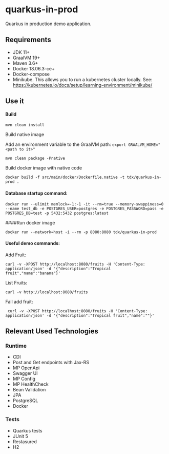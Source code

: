 # quarkus-in-prod
Quarkus in production demo application.

## Requirements

- JDK 11+
- GraalVM 19+
- Maven 3.6+
- Docker 18.06.3-ce+
- Docker-compose
- Minikube. This allows you to run a kubernetes cluster locally. See: https://kubernetes.io/docs/setup/learning-environment/minikube/


## Use it

#### Build
```shell script
mvn clean install
```
Build native image

Add an environment variable to the GraalVM path: `export GRAALVM_HOME="<path to it>"
`
```shell script
mvn clean package -Pnative
```
Build docker image with native code
```shell script
docker build -f src/main/docker/Dockerfile.native -t tdx/quarkus-in-prod .
```

#### Database startup command:
```shell script
docker run --ulimit memlock=-1:-1 -it --rm=true --memory-swappiness=0 --name test_db -e POSTGRES_USER=postgres -e POSTGRES_PASSWORD=pass -e POSTGRES_DB=test -p 5432:5432 postgres:latest
```

####Run docker image
```shell script
docker run --network=host -i --rm -p 8080:8080 tdx/quarkus-in-prod
```

#### Useful demo commands:

Add Fruit:
```shell script
curl -v -XPOST http://localhost:8080/fruits -H 'Content-Type: application/json' -d '{"description":"Tropical fruit","name":"banana"}'
```
List Fruits:
```shell script
curl -v http://localhost:8080/fruits
```
Fail add fruit:
```shell script
 curl -v -XPOST http://localhost:8080/fruits -H 'Content-Type: application/json' -d '{"description":"Tropical fruit","name":""}'
```

## Relevant Used Technologies

### Runtime
- CDI
- Post and Get endpoints with Jax-RS
- MP OpenApi
- Swagger UI
- MP Config
- MP HealthCheck
- Bean Validation
- JPA
- PostgreSQL
- Docker

### Tests
- Quarkus tests
- JUnit 5
- Restasured
- H2